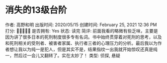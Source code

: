 # 消失的13级台阶

作者: 高野和明
出版时间: 2020/05/15
创建时间: February 25, 2021 12:36 PM
打分: 💛💛💛💛🖤
是否拥有: Yes
状态: 读完
简评: 前面我看的略微有些乏味，主要是因为讲了很多日本的死刑制度很多专有名词。书中始终贯穿着对死刑的思考，以及和死刑相关的受刑者、被害者家属、执行者三者的心理压力的分析。最后我以为作者想让我以为纯一是犯人，但是其实不是，结果指纹一出我就开始惊叹还真是纯一，然后过一会儿又翻转了。实在太妙了！
类型: 侦探, 悬疑